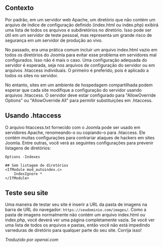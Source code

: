 <!-- Filename: How_do_you_block_directory_scans_using_htaccess%3F / Display title: Desativar Listagem de Diretórios  -->

## Contexto

Por padrão, em um servidor web Apache, um diretório que não contém um arquivo de índice de configuração definido (index.html ou index.php) exibirá uma lista de todos os arquivos e subdiretórios no diretório. Isso pode ser útil em um servidor de teste pessoal, mas representa um grande risco de segurança em um servidor de produção ao vivo.

No passado, era uma prática comum incluir um arquivo index.html vazio em todos os diretórios do Joomla para evitar esse problema em servidores mal configurados. Isso não é mais o caso. Uma configuração adequada do servidor é esperada, seja nos arquivos de configuração do servidor ou em arquivos .htaccess individuais. O primeiro é preferido, pois é aplicado a todos os sites no servidor.

No entanto, sites em um ambiente de hospedagem compartilhada podem esperar que cada site modifique a configuração do servidor usando arquivos .htaccess. O servidor deve estar configurado para "AllowOverride Options" ou "AllowOverride All" para permitir substituições em .htaccess.

## Usando .htaccess

O arquivo htaccess.txt fornecido com o Joomla pode ser usado em servidores Apache, renomeando-o ou copiando-o para .htaccess. Ele contém muitas configurações para contrariar ataques de hackers em sites Joomla. Entre outras, você verá as seguintes configurações para prevenir listagens de diretórios:

```
Options -Indexes

## Sem listagem de diretórios
<IfModule mod_autoindex.c>
    IndexIgnore *
</IfModule>
```

## Teste seu site

Uma maneira de testar seu site é inserir a URL da pasta de imagens na barra de URL do navegador: `https://seudominio.com/images/`. Como a pasta de imagens normalmente não contém um arquivo index.html ou index.php, você deverá ver uma página completamente vazia. Se você ver uma lista de todos os arquivos e pastas, então você não está impedindo varreduras de diretório para qualquer parte do seu site. Corrija isso!

*Traduzido por openai.com*
